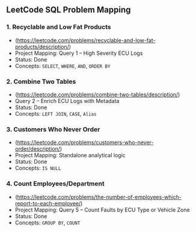 ## LeetCode SQL Problem Mapping

### 1. Recyclable and Low Fat Products
- (https://leetcode.com/problems/recyclable-and-low-fat-products/description/)
- Project Mapping: Query 1 – High Severity ECU Logs
- Status: Done
- Concepts: `SELECT`, `WHERE`, `AND`, `ORDER BY`

### 2. Combine Two Tables
- (https://leetcode.com/problems/combine-two-tables/description/)
- Query 2 – Enrich ECU Logs with Metadata
- Status: Done
- Concepts: `LEFT JOIN`, `CASE`, `Alias`

### 3. Customers Who Never Order
- (https://leetcode.com/problems/customers-who-never-order/description/)
- Project Mapping: Standalone analytical logic
- Status: Done
- Concepts: `IS NULL`

### 4. Count Employees/Department
- (https://leetcode.com/problems/the-number-of-employees-which-report-to-each-employee/)
- Project Mapping: Query 5 – Count Faults by ECU Type or Vehicle Zone
- Status: Done
- Concepts: `GROUP BY`, `COUNT`

